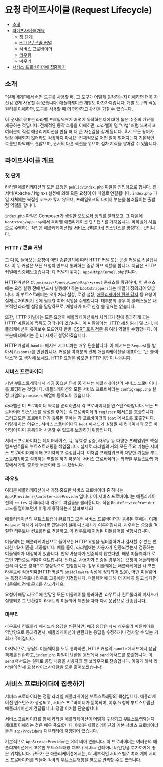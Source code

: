 # 요청 라이프사이클 (Request Lifecycle)

- [소개](#introduction)
- [라이프사이클 개요](#lifecycle-overview)
    - [첫 단계](#first-steps)
    - [HTTP / 콘솔 커널](#http-console-kernels)
    - [서비스 프로바이더](#service-providers)
    - [라우팅](#routing)
    - [마무리](#finishing-up)
- [서비스 프로바이더에 집중하기](#focus-on-service-providers)

<a name="introduction"></a>
## 소개

"실제 세계"에서 어떤 도구를 사용할 때, 그 도구가 어떻게 동작하는지 이해하면 더욱 자신감 있게 사용할 수 있습니다. 애플리케이션 개발도 마찬가지입니다. 개발 도구의 작동 원리를 이해하면, 도구를 사용할 때 더 편안하고 확신을 가질 수 있습니다.

이 문서의 목표는 라라벨 프레임워크가 어떻게 동작하는지에 대한 높은 수준의 개요를 제공하는 것입니다. 전체적인 동작 흐름을 이해하면, 라라벨이 덜 "마법"처럼 느껴지고 여러분이 직접 애플리케이션을 만들 때 더 큰 자신감을 갖게 됩니다. 혹시 모든 용어가 당장 이해되지 않더라도 걱정하지 마세요! 전체적으로 어떤 일이 벌어지는지 기본적인 흐름만 파악해도 괜찮으며, 문서의 다른 섹션을 읽으며 점차 지식을 쌓아갈 수 있습니다.

<a name="lifecycle-overview"></a>
## 라이프사이클 개요

<a name="first-steps"></a>
### 첫 단계

라라벨 애플리케이션의 모든 요청은 `public/index.php` 파일을 진입점으로 합니다. 웹 서버(Apache / Nginx) 설정에 의해 모든 요청이 이 파일로 연결됩니다. `index.php` 파일 자체에는 복잡한 코드가 많지 않으며, 프레임워크의 나머지 부분을 불러들이는 출발점 역할을 합니다.

`index.php` 파일은 Composer가 생성한 오토로더 정의를 불러오고, 그 다음에 `bootstrap/app.php`에서 라라벨 애플리케이션 인스턴스를 가져옵니다. 라라벨이 처음으로 수행하는 작업은 애플리케이션(및 [서비스 컨테이너](/docs/8.x/container)) 인스턴스를 생성하는 것입니다.

<a name="http-console-kernels"></a>
### HTTP / 콘솔 커널

그 다음, 들어오는 요청이 어떤 종류인지에 따라 HTTP 커널 또는 콘솔 커널로 전달됩니다. 이 두 커널은 모든 요청이 반드시 통과하는 중앙 허브 역할을 합니다. 지금은 HTTP 커널에 집중해보겠습니다. 이 커널의 위치는 `app/Http/Kernel.php`입니다.

HTTP 커널은 `Illuminate\Foundation\Http\Kernel` 클래스를 확장하며, 이 클래스에는 요청 실행 전에 반드시 실행해야 하는 `bootstrappers`라는 배열이 정의되어 있습니다. 이 부트스트래퍼는 오류 처리 설정, 로깅 설정, [애플리케이션 환경 감지](/docs/8.x/configuration#environment-configuration) 등 요청이 실제로 처리되기 전에 필요한 여러 작업을 수행합니다. 대부분의 경우 이 클래스들은 내부적인 라라벨 설정을 담당하므로, 개발자가 따로 신경 쓸 필요는 없습니다.

또한, HTTP 커널에는 모든 요청이 애플리케이션에서 처리되기 전에 통과하게 되는 HTTP [미들웨어](/docs/8.x/middleware) 목록도 정의되어 있습니다. 이 미들웨어는 [HTTP 세션](/docs/8.x/session) 읽기 및 쓰기, 애플리케이션이 유지보수 모드인지 판별, [CSRF 토큰 검증](/docs/8.x/csrf) 등 여러 역할을 수행합니다. 이 부분에 대해서는 곧 더 자세히 설명하겠습니다.

HTTP 커널의 `handle` 메서드 시그니처는 매우 단순합니다. 이 메서드는 `Request`를 받아서 `Response`를 반환합니다. 커널을 여러분의 전체 애플리케이션을 대표하는 "큰 블랙박스"라고 생각해 보세요. HTTP 요청을 넣으면 HTTP 응답이 나옵니다.

<a name="service-providers"></a>
### 서비스 프로바이더

커널 부트스트래핑에서 가장 중요한 단계 중 하나는 애플리케이션의 [서비스 프로바이더](/docs/8.x/providers)를 로딩하는 것입니다. 애플리케이션의 모든 서비스 프로바이더는 `config/app.php` 설정 파일의 `providers` 배열에 등록되어 있습니다.

라라벨은 이 프로바이더 목록을 순회하면서 각 프로바이더를 인스턴스화합니다. 모든 프로바이더 인스턴스를 생성한 후에는 각 프로바이더의 `register` 메서드를 호출합니다. 그리고 모든 프로바이더가 등록된 후에는 각 프로바이더의 `boot` 메서드를 호출합니다. 이렇게 하는 이유는, 서비스 프로바이더의 `boot` 메서드가 실행될 때 컨테이너의 모든 바인딩이 이미 등록되어 사용할 수 있도록 보장하기 위함입니다.

서비스 프로바이더는 데이터베이스, 큐, 유효성 검증, 라우팅 등 다양한 프레임워크 핵심 컴포넌트들의 부트스트래핑을 책임집니다. 실제로 라라벨의 거의 모든 주요 기능은 서비스 프로바이더에 의해 초기화되고 설정됩니다. 이처럼 프레임워크의 다양한 기능을 부트스트래핑하고 설정하는 역할을 하기 때문에, 서비스 프로바이더는 라라벨 부트스트랩 과정에서 가장 중요한 부분이라 할 수 있습니다.

<a name="routing"></a>
### 라우팅

여러분 애플리케이션에서 가장 중요한 서비스 프로바이더 중 하나는 `App\Providers\RouteServiceProvider`입니다. 이 서비스 프로바이더는 애플리케이션의 `routes` 디렉터리 내 라우트 파일들을 불러옵니다. 직접 `RouteServiceProvider` 코드를 열어보면서 어떻게 동작하는지 살펴보세요!

애플리케이션의 부트스트랩이 완료되고 모든 서비스 프로바이더가 등록된 후에는, 이제 `Request` 객체가 라우터로 전달되어 실제 디스패치가 이루어집니다. 라우터는 요청을 적절한 라우트나 컨트롤러로 전달하고, 각 라우트에 지정된 미들웨어를 실행시킵니다.

미들웨어는 애플리케이션으로 들어오는 HTTP 요청을 필터링하거나 검사할 수 있는 편리한 메커니즘을 제공합니다. 예를 들어, 라라벨에는 사용자가 인증되었는지 검증하는 미들웨어가 내장되어 있습니다. 만약 사용자가 인증되지 않았다면, 해당 미들웨어가 로그인 화면으로 리다이렉트합니다. 반대로, 사용자가 인증된 경우에는 요청이 애플리케이션의 더 깊은 영역으로 정상적으로 진행됩니다. 일부 미들웨어는 애플리케이션 내 모든 라우트에 적용되며(HTTP 커널의 `$middleware` 속성에 정의되어 있음), 어떤 미들웨어는 특정 라우트나 라우트 그룹에만 지정됩니다. 미들웨어에 대해 더 자세히 알고 싶다면 [미들웨어 전체 문서](/docs/8.x/middleware)를 참고하세요.

요청이 해당 라우트에 할당된 모든 미들웨어를 통과하면, 라우트나 컨트롤러의 메서드가 실행되고 그 반환값이 라우트의 미들웨어 체인을 따라 다시 응답으로 전송됩니다.

<a name="finishing-up"></a>
### 마무리

라우트나 컨트롤러 메서드가 응답을 반환하면, 해당 응답은 다시 라우트의 미들웨어를 역방향으로 통과하면서, 애플리케이션이 반환되는 응답을 수정하거나 검사할 수 있는 기회가 주어집니다.

마지막으로, 응답이 미들웨어를 모두 통과하면, HTTP 커널의 `handle` 메서드에서 응답 객체를 반환하고, `index.php` 파일이 반환된 응답에서 `send` 메서드를 호출합니다. 이 `send` 메서드는 실제로 응답 내용을 사용자의 웹 브라우저로 전송합니다. 이렇게 해서 라라벨의 전체 요청 라이프사이클을 모두 훑어보았습니다!

<a name="focus-on-service-providers"></a>
## 서비스 프로바이더에 집중하기

서비스 프로바이더는 정말 라라벨 애플리케이션 부트스트래핑의 핵심입니다. 애플리케이션 인스턴스가 생성되고, 서비스 프로바이더가 등록되며, 이후 요청이 부트스트랩된 애플리케이션에 전달됩니다. 정말 이처럼 단순합니다!

서비스 프로바이더를 통해 라라벨 애플리케이션이 어떻게 구성되고 부트스트랩되는지 제대로 이해하는 것은 매우 중요합니다. 여러분 애플리케이션의 기본 서비스 프로바이더들은 `app/Providers` 디렉터리에 저장되어 있습니다.

기본적으로 `AppServiceProvider`는 거의 비어 있습니다. 이 프로바이더는 여러분의 애플리케이션에서 고유한 부트스트래핑 코드나 서비스 컨테이너 바인딩을 추가하기에 좋은 위치입니다. 규모가 큰 애플리케이션에서는, 더 세부적인 서비스별로 여러 개의 서비스 프로바이더를 만들어 각각의 부트스트래핑을 별도로 관리할 수도 있습니다.
